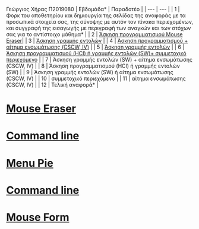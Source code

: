 Γεώργιος Χήρας Π2019080
| Εβδομάδα* | Παραδοτέο |
| --- | --- |
| 1 | Φορκ του αποθετηρίου και δημιουργία της σελίδας της αναφοράς με τα προσωπικά στοιχεία σας, της σύνοψης με αυτόν τον πίνακα περιεχομένων, και συγγραφή της εισαγωγής με περιγραφή των αναγκών και των στόχων σας για το αντίστοιχο μάθημα* |
| 2 | [Άσκηση προγραμματισμού Mouse Eraser](#Mouse-Eraser)|
| 3 | [Άσκηση γραμμής εντολών](#Command-line) |
| 4 | [Άσκηση προγραμματισμού + αίτημα ενσωμάτωσης (CSCW, IV)](#Menu-Pie) |
| 5 | [Άσκηση γραμμής εντολών](#Command-line) |
| 6 | [Άσκηση προγραμματισμού (HCI) ή γραμμής εντολών (SW)+ συμμετοχικό περιεχόμενο](#Mouse-Form) |
| 7 | Άσκηση γραμμής εντολών (SW) + αίτημα ενσωμάτωσης (CSCW, IV) |
| 8 | Άσκηση προγραμματισμού (HCI) ή γραμμής εντολών (SW) |
| 9 | Άσκηση γραμμής εντολών (SW) ή αίτημα ενσωμάτωσης (CSCW, IV) |
| 10 | συμμετοχικό περιεχόμενο |
| 11 | αίτημα ενσωμάτωσης (CSCW, IV) |
| 12 | Τελική αναφορά* |
# [Mouse Eraser](https://github.com/GiorgosChiras/site/blob/master/_remix/mouse-eraser.md)
# [Command line](https://asciinema.org/a/nNQ6TMd30KSZCVhlzi6agb2Qi) 
# [Menu Pie](https://github.com/GiorgosChiras/site/blob/master/_remix/menu-pie.md)
# [Command line](https://asciinema.org/a/QrBPNjDfZPIzam9veDe81S9iJ)
# [Mouse Form](https://github.com/GiorgosChiras/site/blob/master/_remix/mouse-form.md)
